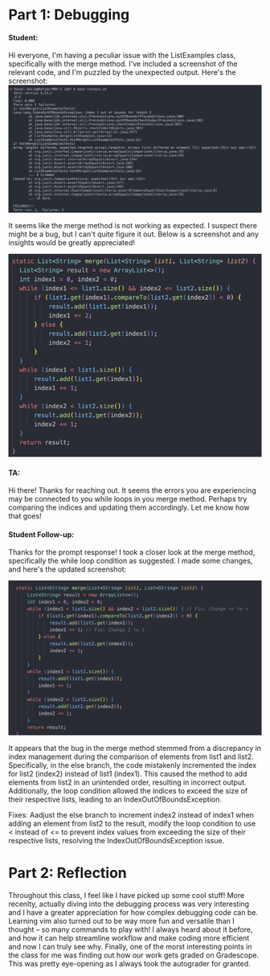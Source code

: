 # Part 1: Debugging 

#### Student:
Hi everyone,
I'm having a peculiar issue with the ListExamples class, specifically with the merge method. 
I've included a screenshot of the relevant code, and I'm puzzled by the unexpected output. Here's the screenshot:
![Image](error1.png)

It seems like the merge method is not working as expected. I suspect there might be a bug, but I can't quite figure it out. 
Below is a screenshot and any insights would be greatly appreciated!

![Image](error2.png)

#### TA: 
Hi there! Thanks for reaching out. It seems the errors you are experiencing may be connected to you while loops in you merge method.
Perhaps try comparing the indices and updating them accordingly. Let me know how that goes!

#### Student Follow-up:
Thanks for the prompt response! I took a closer look at the merge method, specifically the while loop condition as suggested. I made some changes, and here's the updated screenshot:

![Image](fix1.png)

It appears that the bug in the merge method stemmed from a discrepancy in index management during the comparison of elements from list1 and list2. Specifically, in the else branch, 
the code mistakenly incremented the index for list2 (index2) instead of list1 (index1). This caused the method to add elements from list2 in an unintended order, resulting in incorrect output. 
Additionally, the loop condition allowed the indices to exceed the size of their respective lists, leading to an IndexOutOfBoundsException. 

Fixes: Aadjust the else branch to increment index2 instead of index1 when adding an element from list2 to the result, modify the loop condition to use < instead of <= to prevent index values 
from exceeding the size of their respective lists, resolving the IndexOutOfBoundsException issue.

# Part 2: Reflection
Throughout this class, I feel like I have picked up some cool stuff! More recenlty, actually diving into the debugging process was very interesting and I have a greater appreciation for how complex
debugging code can be. Learning vim also turned out to be way more fun and versatile than I thought – so many commands to play with! I always heard about it before, and how it can help streamline workflow and 
make coding more efficient and now I can truly see why. Finally, one of the morst interesting points in the class for me was finding out how our work gets graded on Gradescope.  This was pretty eye-opening
as I always took the autograder for granted.
